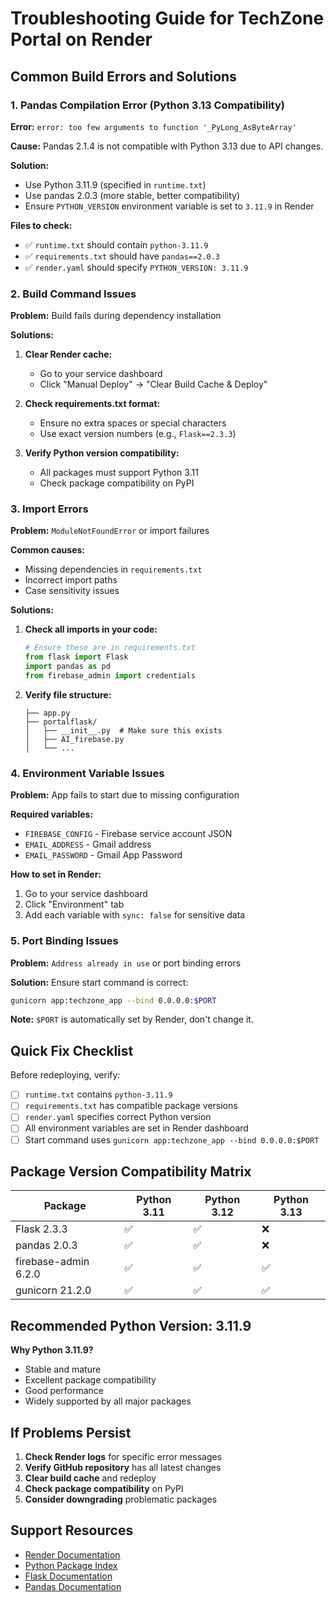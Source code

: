 # Troubleshooting Guide for TechZone Portal on Render

## Common Build Errors and Solutions

### 1. Pandas Compilation Error (Python 3.13 Compatibility)

**Error:** `error: too few arguments to function '_PyLong_AsByteArray'`

**Cause:** Pandas 2.1.4 is not compatible with Python 3.13 due to API changes.

**Solution:** 
- Use Python 3.11.9 (specified in `runtime.txt`)
- Use pandas 2.0.3 (more stable, better compatibility)
- Ensure `PYTHON_VERSION` environment variable is set to `3.11.9` in Render

**Files to check:**
- ✅ `runtime.txt` should contain `python-3.11.9`
- ✅ `requirements.txt` should have `pandas==2.0.3`
- ✅ `render.yaml` should specify `PYTHON_VERSION: 3.11.9`

### 2. Build Command Issues

**Problem:** Build fails during dependency installation

**Solutions:**
1. **Clear Render cache:**
   - Go to your service dashboard
   - Click "Manual Deploy" → "Clear Build Cache & Deploy"

2. **Check requirements.txt format:**
   - Ensure no extra spaces or special characters
   - Use exact version numbers (e.g., `Flask==2.3.3`)

3. **Verify Python version compatibility:**
   - All packages must support Python 3.11
   - Check package compatibility on PyPI

### 3. Import Errors

**Problem:** `ModuleNotFoundError` or import failures

**Common causes:**
- Missing dependencies in `requirements.txt`
- Incorrect import paths
- Case sensitivity issues

**Solutions:**
1. **Check all imports in your code:**
   ```python
   # Ensure these are in requirements.txt
   from flask import Flask
   import pandas as pd
   from firebase_admin import credentials
   ```

2. **Verify file structure:**
   ```
   ├── app.py
   ├── portalflask/
   │   ├── __init__.py  # Make sure this exists
   │   ├── AI_firebase.py
   │   └── ...
   ```

### 4. Environment Variable Issues

**Problem:** App fails to start due to missing configuration

**Required variables:**
- `FIREBASE_CONFIG` - Firebase service account JSON
- `EMAIL_ADDRESS` - Gmail address
- `EMAIL_PASSWORD` - Gmail App Password

**How to set in Render:**
1. Go to your service dashboard
2. Click "Environment" tab
3. Add each variable with `sync: false` for sensitive data

### 5. Port Binding Issues

**Problem:** `Address already in use` or port binding errors

**Solution:** Ensure start command is correct:
```bash
gunicorn app:techzone_app --bind 0.0.0.0:$PORT
```

**Note:** `$PORT` is automatically set by Render, don't change it.

## Quick Fix Checklist

Before redeploying, verify:

- [ ] `runtime.txt` contains `python-3.11.9`
- [ ] `requirements.txt` has compatible package versions
- [ ] `render.yaml` specifies correct Python version
- [ ] All environment variables are set in Render dashboard
- [ ] Start command uses `gunicorn app:techzone_app --bind 0.0.0.0:$PORT`

## Package Version Compatibility Matrix

| Package | Python 3.11 | Python 3.12 | Python 3.13 |
|---------|-------------|-------------|-------------|
| Flask 2.3.3 | ✅ | ✅ | ❌ |
| pandas 2.0.3 | ✅ | ✅ | ❌ |
| firebase-admin 6.2.0 | ✅ | ✅ | ✅ |
| gunicorn 21.2.0 | ✅ | ✅ | ✅ |

## Recommended Python Version: 3.11.9

**Why Python 3.11.9?**
- Stable and mature
- Excellent package compatibility
- Good performance
- Widely supported by all major packages

## If Problems Persist

1. **Check Render logs** for specific error messages
2. **Verify GitHub repository** has all latest changes
3. **Clear build cache** and redeploy
4. **Check package compatibility** on PyPI
5. **Consider downgrading** problematic packages

## Support Resources

- [Render Documentation](https://render.com/docs)
- [Python Package Index](https://pypi.org)
- [Flask Documentation](https://flask.palletsprojects.com)
- [Pandas Documentation](https://pandas.pydata.org)
